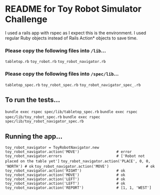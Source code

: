 # README for Toy Robot Simulator Challenge

I used a rails app with rspec as I expect this is the environment.  I used regular Ruby objects instead of Rails Action* objects to save time.

### Please copy the following files into `/lib`...
`tabletop.rb`
`toy_robot.rb`
`toy_robot_navigator.rb`

### Please copy the following files into `/spec/lib`...
`tabletop_spec.rb`
`toy_robot_spec.rb`
`toy_robot_navigator_spec_.rb`

## To run the tests...
`bundle exec rspec spec/lib/tabletop_spec.rb`
`bundle exec rspec spec/lib/toy_robot_spec.rb`
`bundle exec rspec spec/lib/toy_robot_navigator_spec.rb`

## Running the app...
`toy_robot_navigator = ToyRobotNavigator.new`
`toy_robot_navigator.action('MOVE')                 # error`
`toy_robot_navigator.errors                         # ['Robot not placed on the table yet']`
`toy_robot_navigator.action('PLACE', 0, 0, 'NORTH') # ok`
`toy_robot_navigator.action('MOVE')                 # ok`
`toy_robot_navigator.action('RIGHT')                # ok`
`toy_robot_navigator.action('MOVE')                 # ok`
`toy_robot_navigator.action('LEFT')                 # ok`
`toy_robot_navigator.action('LEFT')                 # ok`
`toy_robot_navigator.action('REPORT')               # [1, 1, 'WEST']`

